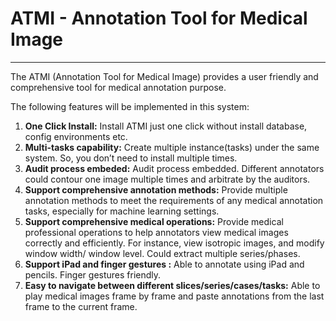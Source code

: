 # ATMI - Annotation Tool for Medical Image

--------------------------------------

The ATMI (Annotation Tool for Medical Image) provides a user friendly and comprehensive tool for medical annotation purpose. 

The following features will be implemented in this system:

1.	**One Click Install:** Install ATMI just one click without install database, config environments etc. 
2.	**Multi-tasks capability:** Create multiple instance(tasks) under the same system. So, you don’t need to install multiple times.
3.	**Audit process embeded:** Audit process embedded. Different annotators could contour one image multiple times and arbitrate by the auditors.
4.	**Support comprehensive annotation methods:** Provide multiple annotation methods to meet the requirements of any medical annotation tasks, especially for machine learning settings. 
5.	**Support comprehensive medical operations:** Provide medical professional operations to help annotators view medical images correctly and efficiently. For instance, view isotropic images, and modify window width/ window level. Could extract multiple series/phases.
6.	**Support iPad and finger gestures :** Able to annotate using iPad and pencils. Finger gestures friendly.
7.	**Easy to navigate between different slices/series/cases/tasks:** Able to play medical images frame by frame and paste annotations from the last frame to the current frame.
